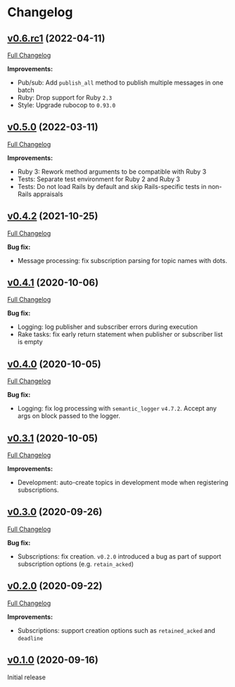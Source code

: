 # Changelog

## [v0.6.rc1](https://github.com/keypup-io/cloudenvoy/tree/v0.6.rc1) (2022-04-11)

[Full Changelog](https://github.com/keypup-io/cloudenvoy/compare/v0.5.0...v0.6.rc1)

**Improvements:**
- Pub/sub: Add `publish_all` method to publish multiple messages in one batch
- Ruby: Drop support for Ruby `2.3`
- Style: Upgrade rubocop to `0.93.0`

## [v0.5.0](https://github.com/keypup-io/cloudenvoy/tree/v0.5.0) (2022-03-11)

[Full Changelog](https://github.com/keypup-io/cloudenvoy/compare/v0.4.2...v0.5.0)

**Improvements:**
- Ruby 3: Rework method arguments to be compatible with Ruby 3
- Tests: Separate test environment for Ruby 2 and Ruby 3
- Tests: Do not load Rails by default and skip Rails-specific tests in non-Rails appraisals

## [v0.4.2](https://github.com/keypup-io/cloudenvoy/tree/v0.4.2) (2021-10-25)

[Full Changelog](https://github.com/keypup-io/cloudenvoy/compare/v0.4.1...v0.4.2)

**Bug fix:**
- Message processing: fix subscription parsing for topic names with dots.

## [v0.4.1](https://github.com/keypup-io/cloudenvoy/tree/v0.4.1) (2020-10-06)

[Full Changelog](https://github.com/keypup-io/cloudenvoy/compare/v0.4.0...v0.4.1)

**Bug fix:**
- Logging: log publisher and subscriber errors during execution
- Rake tasks: fix early return statement when publisher or subscriber list is empty

## [v0.4.0](https://github.com/keypup-io/cloudenvoy/tree/v0.4.0) (2020-10-05)

[Full Changelog](https://github.com/keypup-io/cloudenvoy/compare/v0.3.1...v0.4.0)

**Bug fix:**
- Logging: fix log processing with `semantic_logger` `v4.7.2`. Accept any args on block passed to the logger.

## [v0.3.1](https://github.com/keypup-io/cloudenvoy/tree/v0.3.1) (2020-10-05)

[Full Changelog](https://github.com/keypup-io/cloudenvoy/compare/v0.3.0...v0.3.1)

**Improvements:**
- Development: auto-create topics in development mode when registering subscriptions.

## [v0.3.0](https://github.com/keypup-io/cloudenvoy/tree/v0.3.0) (2020-09-26)

[Full Changelog](https://github.com/keypup-io/cloudenvoy/compare/v0.2.0...v0.3.0)

**Bug fix:**
- Subscriptions: fix creation. `v0.2.0` introduced a bug as part of support subscription options (e.g. `retain_acked`)

## [v0.2.0](https://github.com/keypup-io/cloudenvoy/tree/v0.2.0) (2020-09-22)

[Full Changelog](https://github.com/keypup-io/cloudenvoy/compare/v0.1.0...v0.2.0)

**Improvements:**
- Subscriptions: support creation options such as `retained_acked` and `deadline`

## [v0.1.0](https://github.com/keypup-io/cloudenvoy/tree/v0.1.0) (2020-09-16)
Initial release